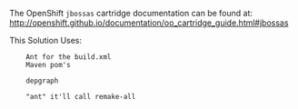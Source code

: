 The OpenShift `jbossas` cartridge documentation can be found at:
http://openshift.github.io/documentation/oo_cartridge_guide.html#jbossas



This Solution Uses:

        Ant for the build.xml
        Maven pom's

        depgraph

        "ant" it'll call remake-all